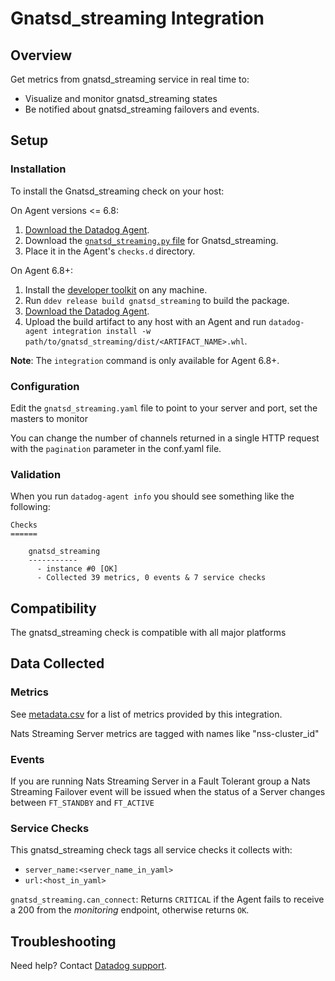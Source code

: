 # Gnatsd_streaming Integration

## Overview

Get metrics from gnatsd_streaming service in real time to:

* Visualize and monitor gnatsd_streaming states
* Be notified about gnatsd_streaming failovers and events.

## Setup

### Installation

To install the Gnatsd_streaming check on your host:

On Agent versions <= 6.8:

1. [Download the Datadog Agent][4].
2. Download the [`gnatsd_streaming.py` file][5] for Gnatsd_streaming.
3. Place it in the Agent's `checks.d` directory.

On Agent 6.8+:

1. Install the [developer toolkit][3] on any machine.
2. Run `ddev release build gnatsd_streaming` to build the package.
3. [Download the Datadog Agent][4].
4. Upload the build artifact to any host with an Agent and run `datadog-agent integration install -w path/to/gnatsd_streaming/dist/<ARTIFACT_NAME>.whl`.

**Note**: The `integration` command is only available for Agent 6.8+.

### Configuration

Edit the `gnatsd_streaming.yaml` file to point to your server and port, set the masters to monitor

You can change the number of channels returned in a single HTTP request with the `pagination` parameter
in the conf.yaml file.

### Validation

When you run `datadog-agent info` you should see something like the following:

    Checks
    ======

        gnatsd_streaming
        -----------
          - instance #0 [OK]
          - Collected 39 metrics, 0 events & 7 service checks

## Compatibility

The gnatsd_streaming check is compatible with all major platforms

## Data Collected
### Metrics

See [metadata.csv][1] for a list of metrics provided by this integration.

Nats Streaming Server metrics are tagged with names like "nss-cluster_id"

### Events

If you are running Nats Streaming Server in a Fault Tolerant group a Nats Streaming Failover event will be issued
when the status of a Server changes between `FT_STANDBY` and `FT_ACTIVE`

### Service Checks
This gnatsd_streaming check tags all service checks it collects with:

  * `server_name:<server_name_in_yaml>`
  * `url:<host_in_yaml>`

`gnatsd_streaming.can_connect`:
Returns `CRITICAL` if the Agent fails to receive a 200 from the _monitoring_ endpoint, otherwise returns `OK`.

## Troubleshooting
Need help? Contact [Datadog support][2].

[1]: https://github.com/DataDog/datadog-sdk-testing/blob/master/lib/config/metadata.csv
[2]: http://docs.datadoghq.com/help/
[3]: https://docs.datadoghq.com/developers/integrations/new_check_howto/#developer-toolkit
[4]: https://app.datadoghq.com/account/settings#agent
[5]: https://github.com/DataDog/integrations-extras/blob/master/gnatsd_streaming/datadog_checks/gnatsd_streaming/gnatsd_streaming.py
